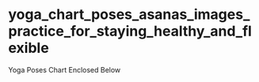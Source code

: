 # yoga_chart_poses_asanas_images_practice_for_staying_healthy_and_flexible
Yoga Poses Chart Enclosed Below

